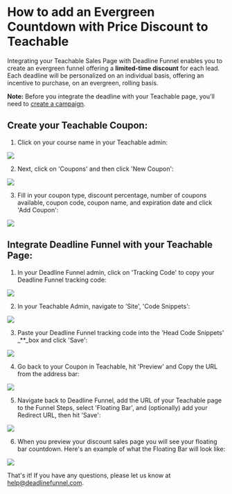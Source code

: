 # How to add an Evergreen Countdown with Price Discount to Teachable

Integrating your Teachable Sales Page with Deadline Funnel enables you to create an evergreen funnel offering a **limited-time discount** for each lead. Each deadline will be personalized on an individual basis, offering an incentive to purchase, on an evergreen, rolling basis.

**Note:** Before you integrate the deadline with your Teachable page, you'll need to [create a campaign](https://documentation.deadlinefunnel.com/article/629-how-to-create-a-deadline-funnel-campaign).

## Create your Teachable Coupon:

1. Click on your course name in your Teachable admin:

![](https://d33v4339jhl8k0.cloudfront.net/docs/assets/53974d6ce4b0c76107b109d1/images/59fa0bae2c7d3a272c0d4ea9/file-aot3h4uYuA.png)

2. Next, click on 'Coupons' and then click 'New Coupon':

![](https://d33v4339jhl8k0.cloudfront.net/docs/assets/53974d6ce4b0c76107b109d1/images/59fa0a910428633199241c28/file-0Nf3dDYgy2.png)

3. Fill in your coupon type, discount percentage, number of coupons available, coupon code, coupon name, and expiration date and click 'Add Coupon':

![](https://d33v4339jhl8k0.cloudfront.net/docs/assets/53974d6ce4b0c76107b109d1/images/59fa0b7f2c7d3a272c0d4ea7/file-XJaNhMAGlf.png)

## Integrate Deadline Funnel with your Teachable Page:

1. In your Deadline Funnel admin, click on 'Tracking Code' to copy your Deadline Funnel tracking code:

![](https://d33v4339jhl8k0.cloudfront.net/docs/assets/53974d6ce4b0c76107b109d1/images/5a79f60f0428634376cfdcb2/file-elWYOoZEj4.png)

2. In your Teachable Admin, navigate to 'Site', 'Code Snippets':

![](https://d33v4339jhl8k0.cloudfront.net/docs/assets/53974d6ce4b0c76107b109d1/images/5b27e9be2c7d3a0fa9a31c84/file-QQ7ZPePC77.png)

3. Paste your Deadline Funnel tracking code into the 'Head Code Snippets' _\*\*_box and click 'Save':

![](https://d33v4339jhl8k0.cloudfront.net/docs/assets/53974d6ce4b0c76107b109d1/images/5db844392c7d3a7e9ae32e81/file-kmn0zi7g4N.jpg)

4. Go back to your Coupon in Teachable, hit 'Preview' and Copy the URL from the address bar:

![](https://d33v4339jhl8k0.cloudfront.net/docs/assets/53974d6ce4b0c76107b109d1/images/59fa0c1c0428633199241c36/file-TJP5UXaQmL.png)

5. Navigate back to Deadline Funnel, add the URL of your Teachable page to the Funnel Steps, select 'Floating Bar', and \(optionally\) add your Redirect URL, then hit 'Save':

![](https://d33v4339jhl8k0.cloudfront.net/docs/assets/53974d6ce4b0c76107b109d1/images/5ce8391e2c7d3a32d2a4c872/file-RCu24YuQ0v.png)

6. When you preview your discount sales page you will see your floating bar countdown. Here's an example of what the Floating Bar will look like:

![](https://d33v4339jhl8k0.cloudfront.net/docs/assets/53974d6ce4b0c76107b109d1/images/5c65c0a12c7d3a66e32e783a/file-r2622Bfum3.png)

That's it! If you have any questions, please let us know at [help@deadlinefunnel.com](mailto:mailto:help@deadlinefunnel.com).

